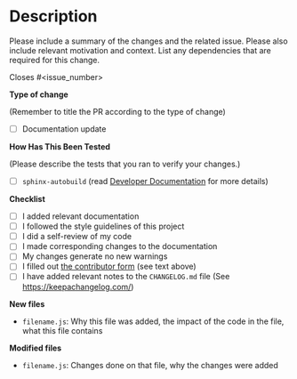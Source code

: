 <!-- Thanks for your contribution! As part of our Community Growers initiative 🌱, we're donating Justdiggit bunds in your name to reforest sub-Saharan Africa. To claim your Community Growers certificate, please contact David Berenstein in our Slack community or fill in this form https://tally.so/r/n9XrxK once your PR has been merged. -->

# Description

Please include a summary of the changes and the related issue. Please also include relevant motivation and context. List any dependencies that are required for this change.

Closes #<issue_number>

**Type of change**

(Remember to title the PR according to the type of change)

- [ ] Documentation update

**How Has This Been Tested**

(Please describe the tests that you ran to verify your changes.)

- [ ] `sphinx-autobuild` (read [Developer Documentation](https://docs.argilla.io/en/latest/community/developer_docs.html#building-the-documentation) for more details)

**Checklist**

- [ ] I added relevant documentation
- [ ] I followed the style guidelines of this project
- [ ] I did a self-review of my code
- [ ] I made corresponding changes to the documentation
- [ ] My changes generate no new warnings
- [ ] I filled out [the contributor form](https://tally.so/r/n9XrxK) (see text above)
- [ ] I have added relevant notes to the `CHANGELOG.md` file (See https://keepachangelog.com/)

**New files**

-  `filename.js`: Why this file was added, the impact of the code in the file, what this file contains

**Modified files**

- `filename.js`: Changes done on that file, why the changes were added
